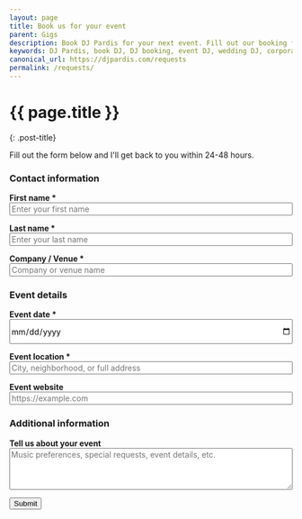 ```yaml
---
layout: page
title: Book us for your event
parent: Gigs
description: Book DJ Pardis for your next event. Fill out our booking form to request a show for corporate events, private parties, and special occasions.
keywords: DJ Pardis, book DJ, DJ booking, event DJ, wedding DJ, corporate DJ, private party DJ, San Francisco DJ
canonical_url: https://djpardis.com/requests
permalink: /requests/
---
```


# {{ page.title }}
{: .post-title}

Fill out the form below and I'll get back to you within 24-48 hours.

<form action="https://formspree.io/f/xldnywyl" method="POST" class="newsletter-form">
  <input type="hidden" name="_subject" value="DJ Pardis Booking Request">
  
  <h3>Contact information</h3>
  
  <p><strong>First name *</strong><br>
  <input type="text" id="first_name" name="first_name" placeholder="Enter your first name" required class="newsletter-input" style="width: 100%; font-family: inherit; font-size: inherit;"></p>
  
  <p><strong>Last name *</strong><br>
  <input type="text" id="last_name" name="last_name" placeholder="Enter your last name" required class="newsletter-input" style="width: 100%; font-family: inherit; font-size: inherit;"></p>
  
  <p><strong>Company / Venue *</strong><br>
  <input type="text" id="company_venue" name="company_venue" placeholder="Company or venue name" required class="newsletter-input" style="width: 100%; font-family: inherit; font-size: inherit;"></p>
  
  <h3>Event details</h3>
  
  <p><strong>Event date *</strong><br>
  <input type="date" id="event_date" name="event_date" required class="newsletter-input" style="width: 100%; font-family: inherit; font-size: inherit; min-height: 44px; box-sizing: border-box;"></p>
  
  <p><strong>Event location *</strong><br>
  <input type="text" id="event_location" name="event_location" placeholder="City, neighborhood, or full address" required class="newsletter-input" style="width: 100%; font-family: inherit; font-size: inherit;"></p>
  
  <p><strong>Event website</strong><br>
  <input type="url" id="event_website" name="event_website" placeholder="https://example.com" class="newsletter-input" style="width: 100%; font-family: inherit; font-size: inherit;"></p>
  
  <h3>Additional information</h3>
  
  <p><strong>Tell us about your event</strong><br>
  <textarea id="additional_comments" name="additional_comments" placeholder="Music preferences, special requests, event details, etc." class="newsletter-input" rows="4" style="width: 100%; font-family: inherit; font-size: inherit;"></textarea></p>
  
  <div class="form-group">
    <button type="submit" class="newsletter-button">Submit</button>
  </div>
</form>
